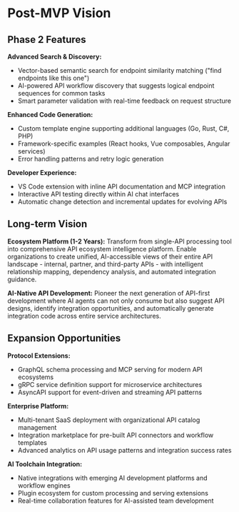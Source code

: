 # Post-MVP Vision

## Phase 2 Features

**Advanced Search & Discovery:**
- Vector-based semantic search for endpoint similarity matching ("find endpoints like this one")
- AI-powered API workflow discovery that suggests logical endpoint sequences for common tasks
- Smart parameter validation with real-time feedback on request structure

**Enhanced Code Generation:**
- Custom template engine supporting additional languages (Go, Rust, C#, PHP)
- Framework-specific examples (React hooks, Vue composables, Angular services)
- Error handling patterns and retry logic generation

**Developer Experience:**
- VS Code extension with inline API documentation and MCP integration
- Interactive API testing directly within AI chat interfaces
- Automatic change detection and incremental updates for evolving APIs

## Long-term Vision

**Ecosystem Platform (1-2 Years):**
Transform from single-API processing tool into comprehensive API ecosystem intelligence platform. Enable organizations to create unified, AI-accessible views of their entire API landscape - internal, partner, and third-party APIs - with intelligent relationship mapping, dependency analysis, and automated integration guidance.

**AI-Native API Development:**
Pioneer the next generation of API-first development where AI agents can not only consume but also suggest API designs, identify integration opportunities, and automatically generate integration code across entire service architectures.

## Expansion Opportunities

**Protocol Extensions:**
- GraphQL schema processing and MCP serving for modern API ecosystems
- gRPC service definition support for microservice architectures
- AsyncAPI support for event-driven and streaming API patterns

**Enterprise Platform:**
- Multi-tenant SaaS deployment with organizational API catalog management
- Integration marketplace for pre-built API connectors and workflow templates
- Advanced analytics on API usage patterns and integration success rates

**AI Toolchain Integration:**
- Native integrations with emerging AI development platforms and workflow engines
- Plugin ecosystem for custom processing and serving extensions
- Real-time collaboration features for AI-assisted team development
